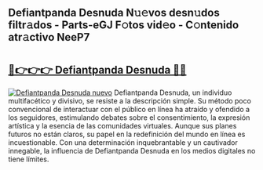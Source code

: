 ## Defiantpanda Desnuda N𝚞𝚎vos desn𝚞dos filtr𝚊dos - Parts-eGJ F𝚘tos vid𝚎o - C𝚘ntenido atr𝚊ctivo NeeP7

# <h2><a href="http://mb9ru2.tromn.icu/?c=Defiantpanda+Desnuda">🔗👉👉👉 Defiantpanda Desnuda 🔗🔗</a></h2>

[![Defiantpanda Desnuda nuevo](https://i.imgur.com/pEAQMta.gif)](http://mb9ru2.tromn.icu/?c=Defiantpanda+Desnuda)
Defiantpanda Desnuda, un individuo multifacético y divisivo, se resiste a la descripción simple. Su método poco convencional de interactuar con el público en línea ha atraído y ofendido a los seguidores, estimulando debates sobre el consentimiento, la expresión artística y la esencia de las comunidades virtuales. Aunque sus planes futuros no están claros, su papel en la redefinición del mundo en línea es incuestionable. Con una determinación inquebrantable y un cautivador innegable, la influencia de Defiantpanda Desnuda en los medios digitales no tiene límites.
